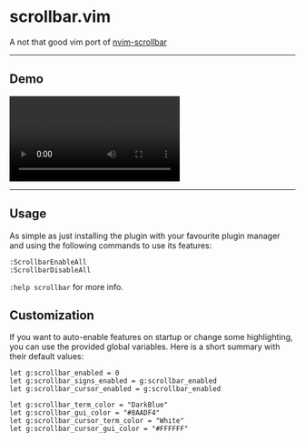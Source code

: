 # scrollbar.vim

A not that good vim port of [nvim-scrollbar](https://github.com/petertriho/nvim-scrollbar)

---

## Demo

![](./demo.mkv)

---

## Usage

As simple as just installing the plugin with your favourite plugin manager and using the following commands
to use its features:

```
:ScrollbarEnableAll
:ScrollbarDisableAll
```

`:help scrollbar` for more info.

## Customization

If you want to auto-enable features on startup or change some highlighting, you can use the provided global variables.
Here is a short summary with their default values:

```
let g:scrollbar_enabled = 0
let g:scrollbar_signs_enabled = g:scrollbar_enabled
let g:scrollbar_cursor_enabled = g:scrollbar_enabled

let g:scrollbar_term_color = "DarkBlue"
let g:scrollbar_gui_color = "#8AADF4"
let g:scrollbar_cursor_term_color = "White"
let g:scrollbar_cursor_gui_color = "#FFFFFF"
```
